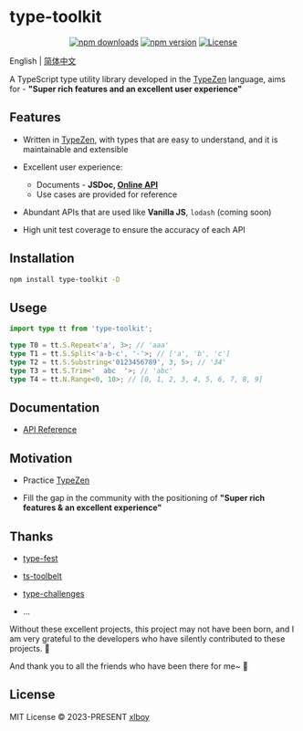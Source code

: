 # type-toolkit

<p align="center">
  <a href="https://npmjs.com/package/type-toolkit"><img src="https://img.shields.io/npm/v/type-toolkit.svg?style=flat-square" alt="npm downloads"></a>
  <a href="https://npmjs.com/package/type-toolkit"><img src="https://img.shields.io/npm/dt/type-toolkit.svg?style=flat-square" alt="npm version"></a>
  <a href="https://www.npmjs.com/package/type-toolkit"><img src="https://img.shields.io/npm/l/type-toolkit.svg?style=flat-square" alt="License"></a>
</p>

English | [简体中文](./README.zh.md)

A TypeScript type utility library developed in the [TypeZen](https://www.github.com/xlboy/type-zen) language, aims for - **"Super rich features and an excellent user experience"**

## Features

- Written in [TypeZen](https://www.github.com/xlboy/type-zen), with types that are easy to understand, and it is maintainable and extensible

- Excellent user experience:

  - Documents - **JSDoc, [Online API](https://type-toolkit-docs.vercel.app/)**
  - Use cases are provided for reference

- Abundant APIs that are used like **Vanilla JS**, `lodash` (coming soon)

- High unit test coverage to ensure the accuracy of each API

## Installation

```bash
npm install type-toolkit -D
```

## Usege

```typescript
import type tt from 'type-toolkit';

type T0 = tt.S.Repeat<'a', 3>; // 'aaa'
type T1 = tt.S.Split<'a-b-c', '-'>; // ['a', 'b', 'c']
type T2 = tt.S.Substring<'0123456789', 3, 5>; // '34'
type T3 = tt.S.Trim<'  abc  '>; // 'abc'
type T4 = tt.N.Range<0, 10>; // [0, 1, 2, 3, 4, 5, 6, 7, 8, 9]
```

## Documentation

- [API Reference](https://type-toolkit-docs.vercel.app/)

## Motivation

- Practice [TypeZen](https://www.github.com/xlboy/type-zen)

- Fill the gap in the community with the positioning of **"Super rich features & an excellent experience"**

## Thanks

- [type-fest](https://github.com/sindresorhus/type-fest)

- [ts-toolbelt](https://github.com/millsp/ts-toolbelt)

- [type-challenges](https://github.com/type-challenges/type-challenges)

- ...

Without these excellent projects, this project may not have been born, and I am very grateful to the developers who have silently contributed to these projects. 💛

And thank you to all the friends who have been there for me~ 💛

## License

MIT License © 2023-PRESENT  [xlboy](https://github.com/xlboy)
